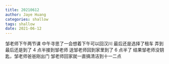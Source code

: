```yaml
---
title: 20210612
author: Jaye Huang
categories: shallow
tags: shallow
date: 2021-06-12
---
```


邹老师下午两节课
中午寻思了一会想着下午可以回汉川
最后还是选择了租车
弄到最后还是到了 4 点半接到邹老师
送邹老师回到家里到了 6 点半了
结果邹老师没钥匙，邹老师爸爸刚出门
邹老师回家就一直搞清洁到十一二点

